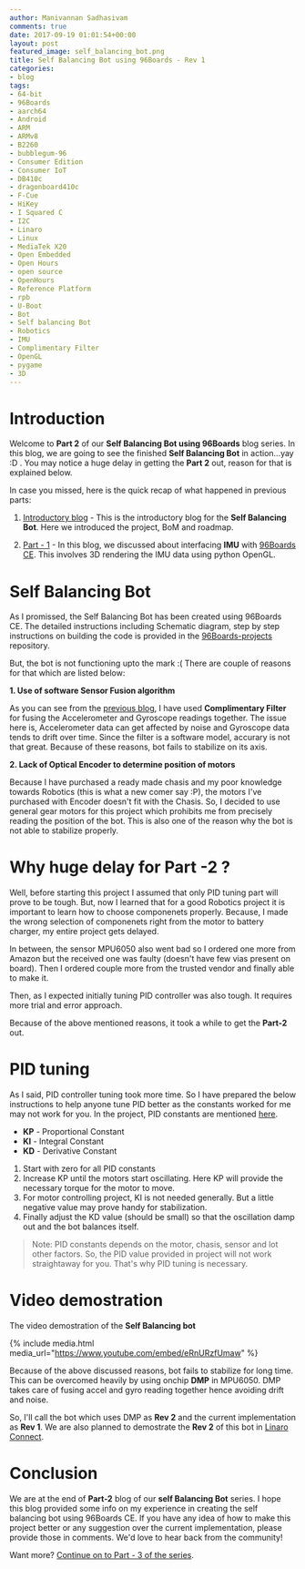 ```yaml
---
author: Manivannan Sadhasivam
comments: true
date: 2017-09-19 01:01:54+00:00
layout: post
featured_image: self_balancing_bot.png
title: Self Balancing Bot using 96Boards - Rev 1
categories:
- blog
tags:
- 64-bit
- 96Boards
- aarch64
- Android
- ARM
- ARMv8
- B2260
- bubblegum-96
- Consumer Edition
- Consumer IoT
- DB410c
- dragonboard410c
- F-Cue
- HiKey
- I Squared C
- I2C
- Linaro
- Linux
- MediaTek X20
- Open Embedded
- Open Hours
- open source
- OpenHours
- Reference Platform
- rpb
- U-Boot
- Bot
- Self balancing Bot
- Robotics
- IMU
- Complimentary Filter
- OpenGL
- pygame
- 3D
---
```


# **Introduction**

Welcome to **Part 2** of our **Self Balancing Bot using 96Boards** blog series. In this blog, we are going to see the finished **Self
Balancing Bot** in action...yay :D . You may notice a huge delay in getting the **Part 2** out, reason for that is explained below. 

In case you missed, here is the quick recap of what happened in previous parts:

1. [Introductory blog](/blog/introducing-self-balancing-bot-using-96boards/) - This is the introductory 
blog for the **Self Balancing Bot**. Here we introduced the project, BoM and roadmap.

2. [Part - 1](/blog/self-balancing-bot-using-96boards-part1/) - In this blog, we discussed about
interfacing **IMU** with [96Boards CE](/products/ce/). This involves 3D rendering the IMU data using
python OpenGL.

# **Self Balancing Bot**

As I promissed, the Self Balancing Bot has been created using 96Boards CE. The detailed instructions including Schematic diagram,
step by step instructions on building the code is provided in the [96Boards-projects](https://github.com/96boards-projects/self_balancing_bot/rev_1/)
repository.

But, the bot is not functioning upto the mark :( There are couple of reasons for that which are listed below:

**1. Use of software Sensor Fusion algorithm**

As you can see from the [previous blog](/blog/self-balancing-bot-using-96boards-part1/), I have used
**Complimentary Filter** for fusing the Accelerometer and Gyroscope readings together. The issue here is, Accelerometer data
can get affected by noise and Gyroscope data tends to drift over time. Since the filter is a software model, accurary is
not that great. Because of these reasons, bot fails to stabilize on its axis.

**2. Lack of Optical Encoder to determine position of motors**

Because I have purchased a ready made chasis and my poor knowledge towards Robotics (this is what a new comer say :P), the motors
I've purchased with Encoder doesn't fit with the Chasis. So, I decided to use general gear motors for this project which prohibits
me from precisely reading the position of the bot. This is also one of the reason why the bot is not able to stabilize properly.

# **Why huge delay for Part -2 ?**

Well, before starting this project I assumed that only PID tuning part will prove to be tough. But, now I learned
that for a good Robotics project it is important to learn how to choose componenets properly. Because, I made the wrong selection
of componenets right from the motor to battery charger, my entire project gets delayed.

In between, the sensor MPU6050 also went bad so I ordered one more from Amazon but the received one was faulty (doesn't have
few vias present on board). Then I ordered couple more from the trusted vendor and finally able to make it.

Then, as I expected initially tuning PID controller was also tough. It requires more trial and error approach. 

Because of the above mentioned reasons, it took a while to get the **Part-2** out.

# **PID tuning**

As I said, PID controller tuning took more time. So I have prepared the below instructions to help anyone tune PID better as 
the constants worked for me may not work for you. In the
project, PID constants are mentioned [here](https://github.com/96boards-projects/self_balancing_bot/blob/master/rev_1/src/motor_control.c).

* **KP** - Proportional Constant
* **KI** - Integral Constant
* **KD** - Derivative Constant

1. Start with zero for all PID constants
2. Increase KP until the motors start oscillating. Here KP will provide the necessary torque for the motor to move.
3. For motor controlling project, KI is not needed generally. But a little negative value may prove handy for stabilization.
4. Finally adjust the KD value (should be small) so that the oscillation damp out and the bot balances itself.

> Note: PID constants depends on the motor, chasis, sensor and lot other factors. So, the PID value
provided in project will not work straightaway for you. That's why PID tuning is necessary.

# **Video demostration**

The video demostration of the **Self Balancing bot**

{% include media.html media_url="https://www.youtube.com/embed/eRnURzfUmaw" %}

Because of the above discussed reasons, bot fails to stabilize for long time. This can be overcomed heavily by using onchip **DMP**
in MPU6050. DMP takes care of fusing accel and gyro reading together hence avoiding drift and noise.

So, I'll call the bot which uses DMP as **Rev 2** and the current implementation as **Rev 1**. We are also planned to demostrate 
the **Rev 2** of this bot in [Linaro Connect](http://connect.linaro.org/).

# **Conclusion**

We are at the end of **Part-2** blog of our **self Balancing Bot** series. I hope this blog provided some info on my experience
in creating the self balancing bot using 96Boards CE. If you have any idea of how to make this project better or any suggestion
over the current implementation, please provide those in comments. We'd love to hear back from the community!

Want more? [Continue on to Part - 3 of the series](https://www.96boards.org/blog/self-balancing-bot-using-96boards-part3/).
